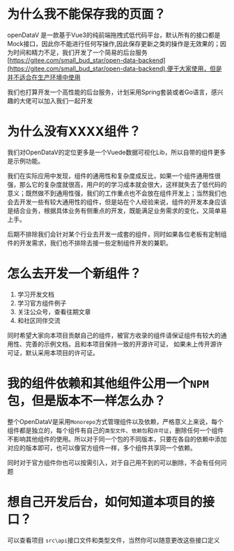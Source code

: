 
# 为什么我不能保存我的页面？

openDataV 是一款基于Vue3的纯前端拖拽式低代码平台，默认所有的接口都是Mock接口，因此你不能进行任何写操作,因此保存更新之类的操作是无效果的；因为时间和精力不足，我们开发了一个简易的后台服务[https://gitee.com/small_bud_star/open-data-backend](https://gitee.com/small_bud_star/open-data-backend),便于大家使用，但是并不适合在生产环境中使用

我们也打算开发一个高性能的后台服务，计划采用Spring套装或者Go语言，感兴趣的大佬可以加入我们一起开发

# 为什么没有XXXX组件？

我们对OpenDataV的定位更多是一个Vuede数据可视化Lib，所以自带的组件更多是示例功能。

我们在实际应用中发现，组件的通用性和复杂度成反比，如果一个组件通用性很强，那么它的复杂度就很高，用户的的学习成本就会很大，这样就失去了低代码的意义；既然做不到通用性强，我们的工作重点也不会放在组件开发上；当然我们也会去开发一些有较大通用性的组件，但是站在个人经验来说，组件的开发本身应该是结合业务，根据具体业务有侧重点的开发，既能满足业务需求的变化，又简单易上手。

后期不排除我们会针对某个行业去开发一成套的组件，同时如果各位老板有定制组件的开发需求，我们也不排除去接一些定制组件开发的兼职。

# 怎么去开发一个新组件？

1. 学习开发文档
2. 学习官方组件例子
3. 关注公众号，查看往期文章
4. 和社区同伴交流

同时希望大家向本项目贡献自己的组件，被官方收录的组件请保证组件有较大的通用性、完善的示例文档，且和本项目保持一致的开源许可证， 如果未上传开源许可证，默认采用本项目的许可证。


# 我的组件依赖和其他组件公用一个`NPM`包，但是版本不一样怎么办？

整个OpenDataV是采用`Monorepo`方式管理组件以及依赖，严格意义上来说，每个组件都是独立的，每个组件有自己的`类型文件`、`依赖包`和`许可证`，删除任何一个组件不影响其他组件的使用。所以对于同一个包的不同版本，只要在各自的依赖中添加对应的版本即可，也可以像官方组件一样，多个组件共享同一个依赖。

同时对于官方组件你也可以按需引入，对于自己用不到的可以删除，不会有任何问题

# 想自己开发后台，如何知道本项目的接口？

可以查看项目 `src\api`接口文件和类型文件，当然你可以随意更改这些接口定义





